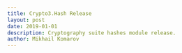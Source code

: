 ```yaml
---
title: Crypto3.Hash Release
layout: post
date: 2019-01-01
description: Cryptography suite hashes module release.
author: Mikhail Komarov
---
```

